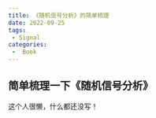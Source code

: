 ```yaml
---
title: 《随机信号分析》的简单梳理
date: 2022-09-25
tags:
 - Signal
categories:
 -  Book
---
```


## 简单梳理一下《随机信号分析》

这个人很懒，什么都还没写！
